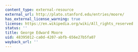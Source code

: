 ```yaml
---
content_type: external-resource
external_url: http://plato.stanford.edu/entries/moore/
has_external_license_warning: true
license: https://en.wikipedia.org/wiki/All_rights_reserved
status: ''
title: George Edward Moore
uid: 48395012-ca0d-4207-abfb-656e27b5fa07
wayback_url: ''
---
```

